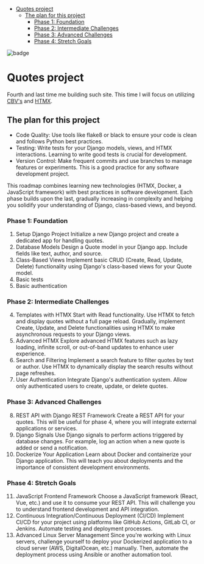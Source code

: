 - [Quotes project](#quotes-project)
  - [The plan for this project](#the-plan-for-this-project)
    - [Phase 1: Foundation](#phase-1-foundation)
    - [Phase 2: Intermediate Challenges](#phase-2-intermediate-challenges)
    - [Phase 3: Advanced Challenges](#phase-3-advanced-challenges)
    - [Phase 4: Stretch Goals](#phase-4-stretch-goals)

![badge](https://github.com/azegas/quotes/actions/workflows/django.yml/badge.svg)

# Quotes project

Fourth and last time me building such site. This time I will focus on utilizing [CBV's](https://docs.djangoproject.com/en/5.0/topics/class-based-views/) and [HTMX](https://htmx.org/).

## The plan for this project

- Code Quality: Use tools like flake8 or black to ensure your code is clean and follows Python best practices.
- Testing: Write tests for your Django models, views, and HTMX interactions. Learning to write good tests is crucial for development.
- Version Control: Make frequent commits and use branches to manage features or experiments. This is a good practice for any software development project.

This roadmap combines learning new technologies (HTMX, Docker, a JavaScript framework) with best practices in software development. Each phase builds upon the last, gradually increasing in complexity and helping you solidify your understanding of Django, class-based views, and beyond.

### Phase 1: Foundation

1. Setup Django Project
Initialize a new Django project and create a dedicated app for handling quotes.
2. Database Models
Design a Quote model in your Django app. Include fields like text, author, and source.
3. Class-Based Views
Implement basic CRUD (Create, Read, Update, Delete) functionality using Django's class-based views for your Quote model.
4. Basic tests
5. Basic authentication

### Phase 2: Intermediate Challenges

4. Templates with HTMX
Start with Read functionality. Use HTMX to fetch and display quotes without a full page reload.
Gradually, implement Create, Update, and Delete functionalities using HTMX to make asynchronous requests to your Django views.
5. Advanced HTMX
Explore advanced HTMX features such as lazy loading, infinite scroll, or out-of-band updates to enhance user experience.
6. Search and Filtering
Implement a search feature to filter quotes by text or author. Use HTMX to dynamically display the search results without page refreshes.
7. User Authentication
Integrate Django's authentication system. Allow only authenticated users to create, update, or delete quotes.

### Phase 3: Advanced Challenges

8. REST API with Django REST Framework
Create a REST API for your quotes. This will be useful for phase 4, where you will integrate external applications or services.
9. Django Signals
Use Django signals to perform actions triggered by database changes. For example, log an action when a new quote is added or send a notification.
10. Dockerize Your Application
Learn about Docker and containerize your Django application. This will teach you about deployments and the importance of consistent development environments.

### Phase 4: Stretch Goals

11. JavaScript Frontend Framework
Choose a JavaScript framework (React, Vue, etc.) and use it to consume your REST API. This will challenge you to understand frontend development and API integration.
12. Continuous Integration/Continuous Deployment (CI/CD)
Implement CI/CD for your project using platforms like GitHub Actions, GitLab CI, or Jenkins. Automate testing and deployment processes.
13. Advanced Linux Server Management
Since you're working with Linux servers, challenge yourself to deploy your Dockerized application to a cloud server (AWS, DigitalOcean, etc.) manually. Then, automate the deployment process using Ansible or another automation tool.
